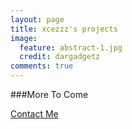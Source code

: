 ```yaml
---
layout: page
title: xcezzz's projects
image:
  feature: abstract-1.jpg
  credit: dargadgetz
comments: true
---
```


###More To Come

<div markdown="0">
	<a href="mailto:{{ site.owner.email }}" class="btn btn-info"><i class="fa fa-fw fa-envelope"></i> Contact Me </a>
</div>
